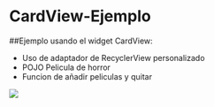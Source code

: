 # CardView-Ejemplo
##Ejemplo usando el widget CardView:

-	Uso de adaptador de RecyclerView personalizado 
-	POJO Pelicula de horror
-	Funcion de añadir peliculas y quitar

<img src="https://github.com/namelessbliss/CardView-Ejemplo/blob/master/capturas/captura.gif">

